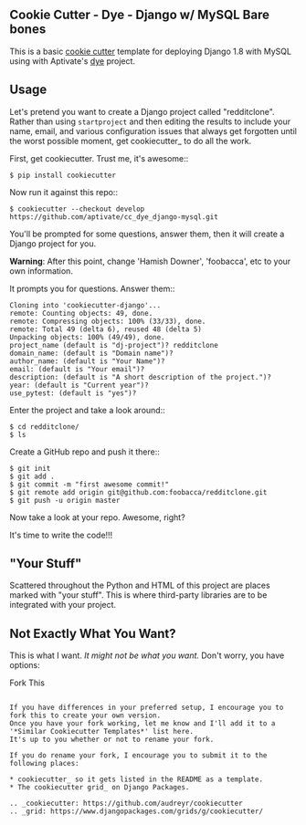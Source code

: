 ## Cookie Cutter - Dye - Django w/ MySQL Bare bones

This is a basic [cookie cutter](https://github.com/audreyr/cookiecutter) template for deploying Django 1.8 with MySQL using with Aptivate's [dye](https://github.com/aptivate/dye) project.

Usage
------

Let's pretend you want to create a Django project called "redditclone". Rather than using `startproject`
and then editing the results to include your name, email, and various configuration issues that always get forgotten until the worst possible moment, get cookiecutter_ to do all the work.

First, get cookiecutter. Trust me, it's awesome::

    $ pip install cookiecutter

Now run it against this repo::

    $ cookiecutter --checkout develop https://github.com/aptivate/cc_dye_django-mysql.git

You'll be prompted for some questions, answer them, then it will create a Django project for you.

**Warning**: After this point, change 'Hamish Downer', 'foobacca', etc to your own information.

It prompts you for questions. Answer them::

    Cloning into 'cookiecutter-django'...
    remote: Counting objects: 49, done.
    remote: Compressing objects: 100% (33/33), done.
    remote: Total 49 (delta 6), reused 48 (delta 5)
    Unpacking objects: 100% (49/49), done.
    project_name (default is "dj-project")? redditclone
    domain_name: (default is "Domain name")?
    author_name: (default is "Your Name")?
    email: (default is "Your email")?
    description: (default is "A short description of the project.")?
    year: (default is "Current year")?
    use_pytest: (default is "yes")?

Enter the project and take a look around::

    $ cd redditclone/
    $ ls

Create a GitHub repo and push it there::

    $ git init
    $ git add .
    $ git commit -m "first awesome commit!"
    $ git remote add origin git@github.com:foobacca/redditclone.git
    $ git push -u origin master

Now take a look at your repo. Awesome, right?

It's time to write the code!!!


"Your Stuff"
-------------

Scattered throughout the Python and HTML of this project are places marked with "your stuff". 
This is where third-party libraries are to be integrated with your project.


Not Exactly What You Want?
---------------------------

This is what I want. *It might not be what you want.* Don't worry, you have options:

Fork This
~~~~~~~~~~

If you have differences in your preferred setup, I encourage you to fork this to create your own version.
Once you have your fork working, let me know and I'll add it to a '*Similar Cookiecutter Templates*' list here.
It's up to you whether or not to rename your fork.

If you do rename your fork, I encourage you to submit it to the following places:

* cookiecutter_ so it gets listed in the README as a template. 
* The cookiecutter grid_ on Django Packages.

.. _cookiecutter: https://github.com/audreyr/cookiecutter
.. _grid: https://www.djangopackages.com/grids/g/cookiecutter/
